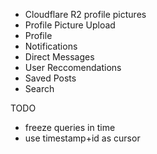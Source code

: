 - Cloudflare R2 profile pictures
- Profile Picture Upload
- Profile
- Notifications
- Direct Messages
- User Reccomendations
- Saved Posts
- Search

TODO

- freeze queries in time
- use timestamp+id as cursor
